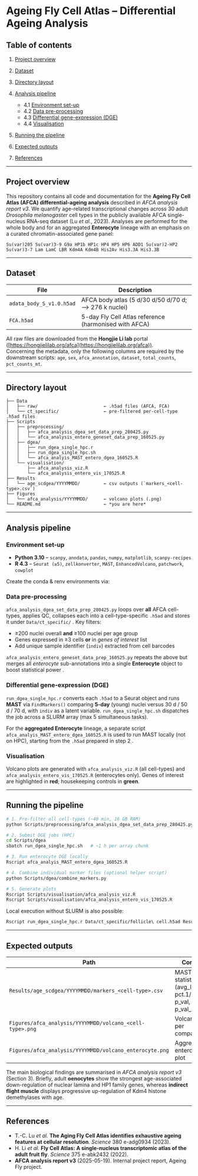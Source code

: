 # Ageing Fly Cell Atlas – Differential Ageing Analysis

## Table of contents

1. [Project overview](#project-overview)

2. [Dataset](#dataset)

3. [Directory layout](#directory-layout)

4. [Analysis pipeline](#analysis-pipeline)

   * 4.1 [Environment set-up](#environment-set-up)
   * 4.2 [Data pre-processing](#data-pre-processing)
   * 4.3 [Differential gene-expression (DGE)](#differential-gene-expression-dge)
   * 4.4 [Visualisation](#visualisation)

5. [Running the pipeline](#running-the-pipeline)

6. [Expected outputs](#expected-outputs)

7. [References](#references)

---

## Project overview

This repository contains all code and documentation for the **Ageing Fly Cell Atlas (AFCA) differential-ageing analysis** described in *AFCA analysis report v3*.
We quantify age-related transcriptional changes across 30 adult *Drosophila melanogaster* cell types in the publicly available AFCA single-nucleus RNA-seq dataset (Lu *et al.*, 2023).  Analyses are performed for the whole body and for an aggregated **Enterocyte** lineage with an emphasis on a curated chromatin-associated gene panel:

```
Su(var)205 Su(var)3-9 G9a HP1b HP1c HP4 HP5 HP6 ADD1 Su(var)2-HP2 Su(var)3-7 Lam LamC LBR Kdm4A Kdm4B His2Av His3.3A His3.3B
```

---

## Dataset

| File                     | Description                                                             |
| ------------------------ | ----------------------------------------------------------------------- |
| `adata_body_S_v1.0.h5ad` | AFCA body atlas (5 d/30 d/50 d/70 d; ⟶ 276 k nuclei)  |
| `FCA.h5ad`               | 5-day Fly Cell Atlas reference (harmonised with AFCA) |

All raw files are downloaded from the **Hongjie Li lab** portal ([https://hongjielilab.org/afca](https://hongjielilab.org/afca)).  
Concerning the metadata, only the following columns are required by the downstream scripts: `age`, `sex`, `afca_annotation`, `dataset`, `total_counts`, `pct_counts_mt`.

---

## Directory layout

```
├── Data
│   ├── raw/                         ← .h5ad files (AFCA, FCA)
│   └── ct_specific/                 ← pre-filtered per-cell-type .h5ad files
├── Scripts
│   ├── preprocessing/
│   │   ├── afca_analysis_dgea_set_data_prep_280425.py
│   │   └── afca_analysis_entero_geneset_data_prep_160525.py
│   ├── dgea/
│   │   ├── run_dgea_single_hpc.r
│   │   ├── run_dgea_single_hpc.sh
│   │   └── afca_analyis_MAST_entero_dgea_160525.R
│   └── visualisation/
│       ├── afca_analysis_viz.R
│       └── afca_analysis_entero_vis_170525.R
├── Results
│   └── age_scdgea/YYYYMMDD/         ← csv outputs (`markers_<cell-type>.csv`)
├── Figures
│   └── afca_analysis/YYYYMMDD/      ← volcano plots (.png)
└── README.md                        ← *you are here*
```

---

## Analysis pipeline

### Environment set-up

* **Python 3.10** – `scanpy`, `anndata`, `pandas`, `numpy`, `matplotlib`, `scanpy-recipes`
* **R 4.3**       – `Seurat (≥5)`, `zellkonverter`, `MAST`, `EnhancedVolcano`, `patchwork`, `cowplot`

Create the conda & renv environments via:

### Data pre-processing

`afca_analysis_dgea_set_data_prep_280425.py` loops over **all** AFCA cell-types, applies QC, collapses each into a cell-type-specific `.h5ad` and stores it under `Data/ct_specific/`  .  Key filters:

* ≥200 nuclei overall **and** ≥100 nuclei per age group
* Genes expressed in ≥3 cells **or** in *genes of interest* list
* Add unique sample identifier (`indiv`) extracted from cell barcodes

`afca_analysis_entero_geneset_data_prep_160525.py` repeats the above but merges all *enterocyte* sub-annotations into a single **Enterocyte** object to boost statistical power  .

### Differential gene-expression (DGE)

`run_dgea_single_hpc.r` converts each `.h5ad` to a Seurat object and runs **MAST** via `FindMarkers()` comparing **5-day** (young) nuclei versus 30 d / 50 d / 70 d, with `indiv` as a latent variable.
`run_dgea_single_hpc.sh` dispatches the job across a SLURM array (max 5 simultaneous tasks).

For the **aggregated Enterocyte** lineage, a separate script `afca_analyis_MAST_entero_dgea_160525.R` is used to run MAST locally (not on HPC), starting from the `.h5ad` prepared in step 2  .

### Visualisation

Volcano plots are generated with `afca_analysis_viz.R` (all cell-types) and `afca_analysis_entero_vis_170525.R` (enterocytes only).  Genes of interest are highlighted in **red**; housekeeping controls in **green**.

---

## Running the pipeline

```bash
# 1. Pre-filter all cell-types (~40 min, 16 GB RAM)
python Scripts/preprocessing/afca_analysis_dgea_set_data_prep_280425.py

# 2. Submit DGE jobs (HPC)
cd Scripts/dgea
sbatch run_dgea_single_hpc.sh   # ~1 h per array chunk

# 3. Run enterocyte DGE locally
Rscript afca_analyis_MAST_entero_dgea_160525.R

# 4. Combine individual marker files (optional helper script)
python Scripts/dgea/combine_markers.py

# 5. Generate plots
Rscript Scripts/visualisation/afca_analysis_viz.R
Rscript Scripts/visualisation/afca_analysis_entero_vis_170525.R
```

Local execution without SLURM is also possible:

```bash
Rscript run_dgea_single_hpc.r Data/ct_specific/follicle\ cell.h5ad Results/age_scdgea/20250520
```

---

## Expected outputs

| Path                                                     | Content                                                        |
| -------------------------------------------------------- | -------------------------------------------------------------- |
| `Results/age_scdgea/YYYYMMDD/markers_<cell-type>.csv`    | MAST statistics (avg\_log2FC, pct.1/2, p\_val, p\_val\_adj, …) |
| `Figures/afca_analysis/YYYYMMDD/volcano_<cell-type>.png` | Volcano plot per comparison                                    |
| `Figures/afca_analysis/YYYYMMDD/volcano_enterocyte.png`  | Aggregated enterocyte plot                                     |

The main biological findings are summarised in *AFCA analysis report v3* (Section 3).  Briefly, adult **oenocytes** show the strongest age-associated down-regulation of nuclear lamina and HP1 family genes, whereas **indirect flight muscle** displays progressive up-regulation of Kdm4 histone demethylases with age.

---

## References

* T.-C. Lu *et al.* **The Aging Fly Cell Atlas identifies exhaustive ageing features at cellular resolution**. *Science* 380 e-adg0934 (2023).
* H. Li *et al.* **Fly Cell Atlas: A single-nucleus transcriptomic atlas of the adult fruit fly**. *Science* 375 e-abk2432 (2022).
* **AFCA analysis report v3** (2025-05-19).  Internal project report, Ageing Fly project.
